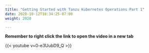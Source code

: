 ```yaml
---
title: "Getting Started with Tanzu Kubernetes Operations Part 1"
date: 2020-10-12T18:34:25-07:00
weight: 2020

---
```


**Remember to right click the link to open the video in a new tab**  

{{< youtube v=0-e3UubD9_Q >}}
